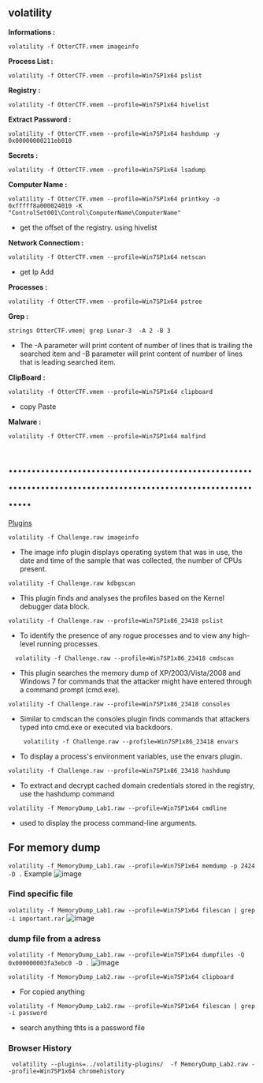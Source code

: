 ## volatility



**Informations :** 
```
volatility -f OtterCTF.vmem imageinfo
```  


**Process List :** 
```
volatility -f OtterCTF.vmem --profile=Win7SP1x64 pslist
```


**Registry :** 
```
volatility -f OtterCTF.vmem --profile=Win7SP1x64 hivelist
```


**Extract Password :** 
```
volatility -f OtterCTF.vmem --profile=Win7SP1x64 hashdump -y 0x00000000211eb010
```


**Secrets :** 
```
volatility -f OtterCTF.vmem --profile=Win7SP1x64 lsadump
```


**Computer Name :** 
```
volatility -f OtterCTF.vmem --profile=Win7SP1x64 printkey -o 0xfffff8a000024010 -K "ControlSet001\Control\ComputerName\ComputerName"
```   
- get the offset of the registry. using hivelist 


**Network Connectiom :** 
```
volatility -f OtterCTF.vmem --profile=Win7SP1x64 netscan
```
- get Ip Add


**Processes :**
```
volatility -f OtterCTF.vmem --profile=Win7SP1x64 pstree
```


**Grep :** 
```
strings OtterCTF.vmem| grep Lunar-3  -A 2 -B 3
```
- The -A parameter will print content of number of lines that is trailing the searched item and -B parameter will print content of number of lines that is leading searched item. 


**ClipBoard :** 
```
volatility -f OtterCTF.vmem --profile=Win7SP1x64 clipboard
```
- copy Paste

**Malware :**
```
volatility -f OtterCTF.vmem --profile=Win7SP1x64 malfind
```


















# ...............................................................................................................
[Plugins](https://github.com/volatilityfoundation/volatility/wiki/Command-Reference)

``` volatility -f Challenge.raw imageinfo ```  
- The image info plugin displays operating system that was in use, the date and time of the sample that was collected, the number of CPUs present.
  
``` volatility -f Challenge.raw kdbgscan ```
- This plugin finds and analyses the profiles based on the Kernel debugger data block.

``` volatility -f Challenge.raw --profile=Win7SP1x86_23418 pslist ```
- To identify the presence of any rogue processes and to view any high-level running processes.

```  volatility -f Challenge.raw --profile=Win7SP1x86_23418 cmdscan```
- This plugin searches the memory dump of XP/2003/Vista/2008 and Windows 7 for commands that the attacker might have entered through a command prompt (cmd.exe).

```volatility -f Challenge.raw --profile=Win7SP1x86_23418 consoles```
- Similar to cmdscan the consoles plugin finds commands that attackers typed into cmd.exe or executed via backdoors.

  ``` volatility -f Challenge.raw --profile=Win7SP1x86_23418 envars```
- To display a process's environment variables, use the envars plugin.

```volatility -f Challenge.raw --profile=Win7SP1x86_23418 hashdump```
- To extract and decrypt cached domain credentials stored in the registry, use the hashdump command

```volatility -f MemoryDump_Lab1.raw --profile=Win7SP1x64 cmdline```
-  used to display the process command-line arguments.
## For memory dump
```volatility -f MemoryDump_Lab1.raw --profile=Win7SP1x64 memdump -p 2424 -D .```
Example ![image](https://github.com/fahimalshihab/CTF/assets/97816146/ba664d2a-5ee3-4228-92e3-87955de7e701)

### Find specific file
```volatility -f MemoryDump_Lab1.raw --profile=Win7SP1x64 filescan | grep -i important.rar```
![image](https://github.com/fahimalshihab/CTF/assets/97816146/5ded368c-35d0-4e5e-99c0-42236b575787)
### dump file from a adress
```volatility -f MemoryDump_Lab1.raw --profile=Win7SP1x64 dumpfiles -Q 0x000000003fa3ebc0 -D .```
![image](https://github.com/fahimalshihab/CTF/assets/97816146/e13a405e-8828-473f-994b-b383e2a876f8)

```volatility -f MemoryDump_Lab2.raw --profile=Win7SP1x64 clipboard```
- For copied anything

```volatility -f MemoryDump_Lab2.raw --profile=Win7SP1x64 filescan | grep -i password```
- search anything thts is a password file
### Browser History
``` volatility --plugins=../volatility-plugins/  -f MemoryDump_Lab2.raw --profile=Win7SP1x64 chromehistory```
